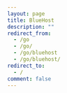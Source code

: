 ```yaml
---
layout: page
title: BlueHost
description: ""
redirect_from:
  - /go
  - /go/
  - /go/bluehost
  - /go/bluehost/
redirect_to:
  - /
comment: false
---
```

